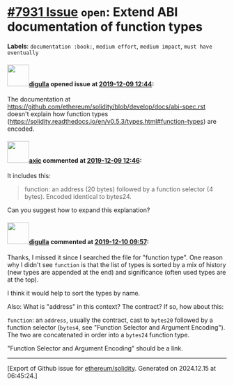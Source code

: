 # [\#7931 Issue](https://github.com/ethereum/solidity/issues/7931) `open`: Extend ABI documentation of function types
**Labels**: `documentation :book:`, `medium effort`, `medium impact`, `must have eventually`


#### <img src="https://avatars.githubusercontent.com/u/159306?v=4" width="50">[digulla](https://github.com/digulla) opened issue at [2019-12-09 12:44](https://github.com/ethereum/solidity/issues/7931):

The documentation at https://github.com/ethereum/solidity/blob/develop/docs/abi-spec.rst doesn't explain how function types (https://solidity.readthedocs.io/en/v0.5.3/types.html#function-types) are encoded.

#### <img src="https://avatars.githubusercontent.com/u/20340?v=4" width="50">[axic](https://github.com/axic) commented at [2019-12-09 12:46](https://github.com/ethereum/solidity/issues/7931#issuecomment-563222650):

It includes this:

> function: an address (20 bytes) followed by a function selector (4 bytes). Encoded identical to bytes24.

Can you suggest how to expand this explanation?

#### <img src="https://avatars.githubusercontent.com/u/159306?v=4" width="50">[digulla](https://github.com/digulla) commented at [2019-12-10 09:57](https://github.com/ethereum/solidity/issues/7931#issuecomment-563956767):

Thanks, I missed it since I searched the file for "function type".
One reason why I didn't see `function` is that the list of types is sorted by a mix of history (new types are appended at the end) and significance (often used types are at the top).

I think it would help to sort the types by name.

Also: What is "address" in this context? The contract? If so, how about this:

`function`: an `address`, usually the contract, cast to `bytes20` followed by a function selector (`bytes4`, see "Function Selector and Argument Encoding"). The two are concatenated in order into a `bytes24` function type.

"Function Selector and Argument Encoding" should be a link.


-------------------------------------------------------------------------------



[Export of Github issue for [ethereum/solidity](https://github.com/ethereum/solidity). Generated on 2024.12.15 at 06:45:24.]
